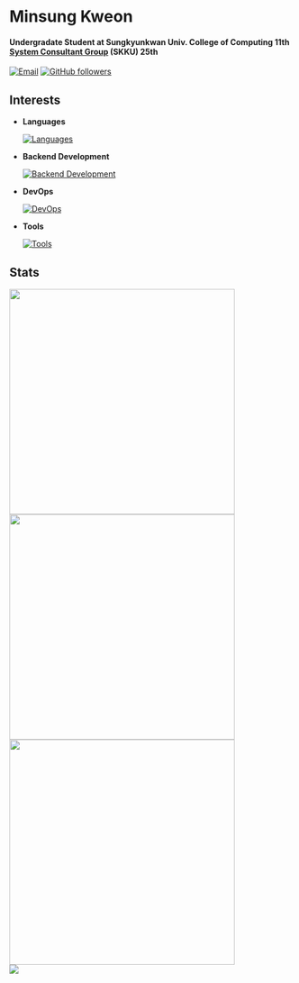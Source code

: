 # Minsung Kweon

#### Undergradate Student at Sungkyunkwan Univ. College of Computing 11th<br>[System Consultant Group](https://scg.skku.ac.kr/) (SKKU) 25th

[![Email](https://img.shields.io/badge/email-kevin136583@gmail.com-15a3fa?style=flat)](https://github.com/kweonminsung)
[![GitHub followers](https://img.shields.io/github/followers/kweonminsung?label=Follow&style=social)](https://github.com/kweonminsung/?tab=follow)

## Interests

- **Languages**

  [![Languages](https://skillicons.dev/icons?i=cpp,js,ts,py,rust,go)](https://github.com/kweonminsung)

- **Backend Development**

  [![Backend Development](https://skillicons.dev/icons?i=nodejs,express,nestjs,fastapi,mysql,redis,mongo&perline=4)](https://github.com/kweonminsung)

- **DevOps**

  [![DevOps](https://skillicons.dev/icons?i=docker,k8s,aws)](https://github.com/kweonminsung)

- **Tools**

  [![Tools](https://skillicons.dev/icons?i=vscode,idea,vim,figma)](https://github.com/kweonminsung)

## Stats

<div>
    <img src="https://github-readme-stats.vercel.app/api/top-langs/?username=kweonminsung&layout=compact&langs_count=8&card_width=400px" width="400"></img>
</div>
<div>
    <img src="https://github-readme-stats.vercel.app/api/wakatime?username=kweonminsung&layout=compact&langs_count=8" width="400"></img>
</div>
<div>
    <img src="https://github-readme-stats.vercel.app/api/?username=kweonminsung&show_icons=true&rank_icon=github" width="400"></img>
</div>
<div>
  <img src="http://mazassumnida.wtf/api/v2/generate_badge?boj=kevin6528"></img>
</div>

